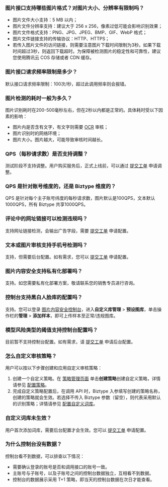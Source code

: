 ### 图片接口支持哪些图片格式？对图片大小、分辨率有限制吗？
- 图片文件大小支持：5 MB 以内；
- 图片文件分辨率支持：建议大于 256 x 256，像素过低可能会影响识别效果；
- 图片文件格式支持：PNG、JPG、JPEG、BMP、GIF、WebP 格式；
- 图片文件链接支持的传输协议：HTTP、HTTPS；
- 若传入图片文件的访问链接，则需要注意图片下载时间限制为3秒。如果下载时间超过3秒，则返回下载超时。为保障被检测图片的稳定性和可靠性，建议您使用腾讯云 COS 存储或者 CDN 缓存。

### 图片接口请求频率限制是多少？
默认接口请求频率限制：100次/秒，超过此调用频率则会报错。

### 图片检测的耗时一般为多久？
图片识别耗时在200-500毫秒左右，但在2秒以内都是正常的。具体耗时受以下因素的影响：
- 图片内是否含有文字，有文字则需要 [OCR](https://cloud.tencent.com/document/product/1125/37112#O) 审核；
- 图片识别时的网络环境；
- 图片大小。图片越大，可能导致审核时间越长。


###  QPS（每秒请求数）是否支持调整？
测试阶段不支持调整。用户购买服务后，正式上线前，可以通过  [提交工单](https://console.cloud.tencent.com/workorder/category)  申请调整。

### QPS 是针对账号维度的，还是 Biztype 维度的？
QPS 是针对每个主子账号纬度的每秒请求数，图片默认是100QPS，文本默认1000QPS，所有 Biztype 共享1000QPS。

### 评论中的网址链接可以检测违规吗？
支持网址链接检测，会输出广告字段，需要 [提交工单](https://console.cloud.tencent.com/workorder/category) 申请配置。

### 文本或图片审核支持手机号检测吗？
支持，但需要后台配置。如有需求，您可以 [提交工单](https://console.cloud.tencent.com/workorder/category) 申请配置。

### 图片内容安全支持私有化部署吗？
支持。如您需要私有化部署方案，敬请联系您的销售专员进行咨询。

### 控制台支持黑白人脸库的配置吗？
支持。您可以登录 [图片内容安全控制台](https://console.cloud.tencent.com/cms/image)，进入**自定义库管理** > **预设图库**，单击操作栏的**管理** > **添加样本**，即可上传样本至正常/违规图库。

### 模型风险类型的阈值支持控制台配置吗？
目前暂不支持控制台配置。如有需求，请 [提交工单](https://console.cloud.tencent.com/workorder/category) 申请后台配置。


### 怎么自定义审核策略？
用户可以按以下步骤创建和应用自定义审核策略：
1. 创建一个自定义策略。在 [策略管理页面](https://console.cloud.tencent.com/cms/image/strategy) 单击**创建策略**创建自定义策略，详情请参见 [配置策略](https://cloud.tencent.com/document/product/1125/37109#step4)。
2. 完成自定义策略配置后，在调用 API 时，Biztype 入参填写创建的策略名称，创建的策略就会生效。若选择不传入 Biztype 参数（留空），则代表采用默认的识别策略；详情请参见 [配置自定义词库](https://cloud.tencent.com/document/product/1125/37109#step5)。

### 自定义词库未生效？
用户首次添加词库，需要后台配置才会生效。您可以 [提交工单](https://console.cloud.tencent.com/workorder/category) 申请配置。

### 为什么控制台没有数据？
控制台看不到数据，可以排查以下情况：
- 需要确认登录的账号是否和调用接口的账号一致。
- 主账号与子账号，以及子账号之间的控制台数据独立，互相看不到数据。
- 控制台的数据展示采用 T+1 策略，即当天的控制台数据在次日才能查看。

